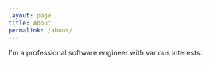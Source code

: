 ```yaml
---
layout: page
title: About
permalink: /about/
---
```


I'm a professional software engineer with various interests. 

